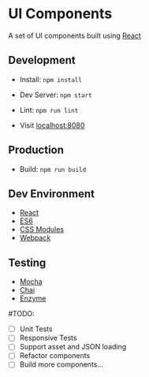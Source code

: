 # UI Components

A set of UI components built using [React](https://facebook.github.io/react/)

## Development

- Install: `npm install`

- Dev Server: `npm start`

- Lint: `npm run lint`

- Visit [localhost:8080](http://localhost:8080)

## Production

- Build: `npm run build`

## Dev Environment

- [React](https://facebook.github.io/react/)
- [ES6](https://goo.gl/7EYqev)
- [CSS Modules](https://github.com/gajus/react-css-modules#css-modules)
- [Webpack](https://webpack.github.io/)

## Testing

- [Mocha](https://mochajs.org/)
- [Chai](http://chaijs.com/)
- [Enzyme](http://airbnb.io/enzyme/)

#TODO:
- [ ] Unit Tests
- [ ] Responsive Tests
- [ ] Support asset and JSON loading
- [ ] Refactor components
- [ ] Build more components...
